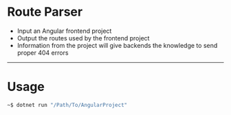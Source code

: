 
# Route Parser

- Input an Angular frontend project 
- Output the routes used by the frontend project
- Information from the project will give backends the knowledge to send proper 404 errors

----------------------------

# Usage 

```sh
~$ dotnet run "/Path/To/AngularProject"
```